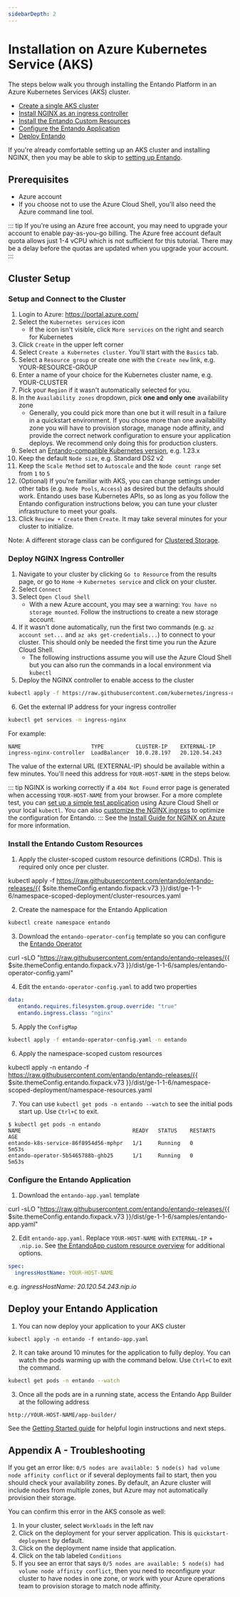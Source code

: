 ```yaml
---
sidebarDepth: 2
---
```



# Installation on Azure Kubernetes Service (AKS)

The steps below walk you through installing the Entando Platform in an Azure Kubernetes Services (AKS) cluster.

- [Create a single AKS cluster](#cluster-setup)
- [Install NGINX as an ingress controller](#deploy-nginx-ingress-controller)
- [Install the Entando Custom Resources](#install-the-entando-custom-resources)
- [Configure the Entando Application](#configure-the-entando-application)
- [Deploy Entando](#deploy-your-entando-application)

If you're already comfortable setting up an AKS cluster and installing NGINX, then you may be able to skip to [setting up Entando](#install-the-entando-custom-resources).

## Prerequisites

- Azure account
- If you choose not to use the Azure Cloud Shell, you'll also need the Azure command line tool.

::: tip
If you're using an Azure free account, you may need to upgrade your account to enable pay-as-you-go billing. The Azure free account default quota allows just 1-4 vCPU which is not sufficient for this tutorial. There may be a delay before the quotas are updated when you upgrade your account.
:::

## Cluster Setup

### Setup and Connect to the Cluster

1. Login to Azure: <https://portal.azure.com/>
2. Select the `Kubernetes services` icon
    - If the icon isn't visible, click `More services` on the right and search for Kubernetes
3. Click `Create` in the upper left corner
4. Select `Create a Kubernetes cluster`. You'll start with the `Basics` tab.
5. Select a `Resource group` or create one with the `Create new` link, e.g. YOUR-RESOURCE-GROUP
6. Enter a name of your choice for the Kubernetes cluster name, e.g. YOUR-CLUSTER
7. Pick your `Region` if it wasn't automatically selected for you.
8. In the `Availability zones` dropdown, pick __one and only one__ availability zone
    - Generally, you could pick more than one but it will result in a failure in a quickstart environment. If you chose more than one availability zone you will have to provision storage, manage node affinity, and provide the correct network configuration to ensure your application deploys. We recommend only doing this for production clusters.
9. Select an [Entando-compatible Kubernetes version](https://www.entando.com/page/en/compatibility-guide), e.g. 1.23.x
10. Keep the default `Node size`, e.g. Standard DS2 v2
11. Keep the `Scale Method` set to `Autoscale` and the `Node count range` set from `1` to `5`
12. (Optional) If you're familiar with AKS, you can change settings under other tabs (e.g. `Node Pools`, `Access`) as desired but the defaults should work. Entando uses base Kubernetes APIs, so as long as you follow the Entando configuration instructions below, you can tune your cluster infrastructure to meet your goals.
13. Click `Review + Create` then `Create`. It may take several minutes for your cluster to initialize. 

Note: A different storage class can be configured for [Clustered Storage](./gke-install.md#appendix-configuring-clustered-storage).

### Deploy NGINX Ingress Controller

1. Navigate to your cluster by clicking `Go to Resource` from the results page, or go to `Home` → `Kubernetes service` and click on your cluster.
2. Select `Connect`
3. Select `Open Cloud Shell`
   - With a new Azure account, you may see a warning: `You have no storage mounted`. Follow the instructions to create a new storage account.
4. If it wasn't done automatically, run the first two commands (e.g. `az account set...` and `az aks get-credentials...`) to connect to your cluster. This should only be needed the first time you run the Azure Cloud Shell.
    - The following instructions assume you will use the Azure Cloud Shell but you can also run the commands in a local environment via `kubectl`
5. Deploy the NGINX controller to enable access to the cluster
``` sh
kubectl apply -f https://raw.githubusercontent.com/kubernetes/ingress-nginx/controller-v1.7.0/deploy/static/provider/cloud/deploy.yaml 
```
6. Get the external IP address for your ingress controller
``` sh
kubectl get services -n ingress-nginx
```
For example:
``` 
NAME                      TYPE          CLUSTER-IP    EXTERNAL-IP                        
ingress-nginx-controller  LoadBalancer  10.0.28.197   20.120.54.243
```
The value of the external URL (EXTERNAL-IP) should be available within a few minutes. You'll need this address for `YOUR-HOST-NAME` in the steps below.

::: tip
NGINX is working correctly if a `404 Not Found` error page is generated when accessing `YOUR-HOST-NAME` from your browser. For a more complete test, you can [set up a simple test application](../devops/manage-nginx.md#verify-the-nginx-ingress-install) using Azure Cloud Shell or your local `kubectl`. You can also [customize the NGINX ingress](../devops/manage-nginx.md#customize-the-nginx-configuration) to optimize the configuration for Entando.
:::
See the [Install Guide for NGINX on Azure](https://kubernetes.github.io/ingress-nginx/deploy/#azure) for more information.

### Install the Entando Custom Resources

1. Apply the cluster-scoped custom resource definitions (CRDs). This is required only once per cluster.

<EntandoCode>kubectl apply -f https://raw.githubusercontent.com/entando/entando-releases/{{ $site.themeConfig.entando.fixpack.v73 }}/dist/ge-1-1-6/namespace-scoped-deployment/cluster-resources.yaml
</EntandoCode>
   
2. Create the namespace for the Entando Application
```sh
kubectl create namespace entando
```
3. Download the `entando-operator-config` template so you can configure the [Entando Operator](../consume/entando-operator.md) 

<EntandoCode>curl -sLO "https://raw.githubusercontent.com/entando/entando-releases/{{ $site.themeConfig.entando.fixpack.v73 }}/dist/ge-1-1-6/samples/entando-operator-config.yaml"</EntandoCode>

4. Edit the `entando-operator-config.yaml` to add two properties
```yaml
data:
   entando.requires.filesystem.group.override: "true"
   entando.ingress.class: "nginx"
``` 

5. Apply the `ConfigMap`
```sh
kubectl apply -f entando-operator-config.yaml -n entando
```

6. Apply the namespace-scoped custom resources
   
<EntandoCode>kubectl apply -n entando -f https://raw.githubusercontent.com/entando/entando-releases/{{ $site.themeConfig.entando.fixpack.v73 }}/dist/ge-1-1-6/namespace-scoped-deployment/namespace-resources.yaml</EntandoCode>


7. You can use `kubectl get pods -n entando --watch` to see the initial pods start up. Use `Ctrl+C` to exit.
```
$ kubectl get pods -n entando
NAME                                   READY   STATUS    RESTARTS   AGE
entando-k8s-service-86f8954d56-mphpr   1/1     Running   0          5m53s
entando-operator-5b5465788b-ghb25      1/1     Running   0          5m53s
```

### Configure the Entando Application
1. Download the `entando-app.yaml` template

<EntandoCode>curl -sLO "https://raw.githubusercontent.com/entando/entando-releases/{{ $site.themeConfig.entando.fixpack.v73 }}/dist/ge-1-1-6/samples/entando-app.yaml"</EntandoCode>

2. Edit `entando-app.yaml`. Replace `YOUR-HOST-NAME` with `EXTERNAL-IP` + `.nip.io`. See [the EntandoApp custom resource overview](../../docs/reference/entandoapp-cr.md) for additional options.
```yaml
spec:
  ingressHostName: YOUR-HOST-NAME
```
e.g. _ingressHostName: 20.120.54.243.nip.io_

## Deploy your Entando Application
1. You can now deploy your application to your AKS cluster
```
kubectl apply -n entando -f entando-app.yaml
```
2. It can take around 10 minutes for the application to fully deploy. You can watch the pods warming up with the command below. Use `Ctrl+C` to exit the command.
```sh
kubectl get pods -n entando --watch
```
3. Once all the pods are in a running state, access the Entando App Builder at the following address
```
http://YOUR-HOST-NAME/app-builder/
```

See the [Getting Started guide](../../docs/getting-started/README.md#login-to-entando) for helpful login instructions and next steps. 

## Appendix A - Troubleshooting

If you get an error like: `0/5 nodes are available: 5 node(s) had volume node affinity conflict` or if several deployments fail to start, then you should check your availability zones. By default, an Azure cluster will include nodes from multiple zones, but Azure may not automatically provision their storage.

You can confirm this error in the AKS console as well:
1. In your cluster, select `Workloads` in the left nav
2. Click on the deployment for your server application. This is `quickstart-deployment` by default.
3. Click on the deployment name inside that application.
4. Click on the tab labeled `Conditions`
5. If you see an error that says `0/5 nodes are available: 5 node(s) had volume node affinity conflict`, then you need to reconfigure your cluster to have nodes in one zone, or work with your Azure operations team to provision storage to match node affinity.
